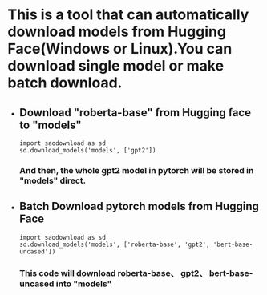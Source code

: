 # This is a tool that can automatically download models from Hugging Face(Windows or Linux).You can download single model or make batch download.

- ## Download "roberta-base" from Hugging face to "models" 
    ```
    import saodownload as sd
    sd.download_models('models', ['gpt2'])
    ```
  ### And then, the whole gpt2 model in pytorch will be stored in "models" direct.
- ## Batch Download pytorch models from Hugging Face
    ```
    import saodownload as sd
    sd.download_models('models', ['roberta-base', 'gpt2', 'bert-base-uncased'])
    ```
  ### This code will download roberta-base、 gpt2、 bert-base-uncased into "models"